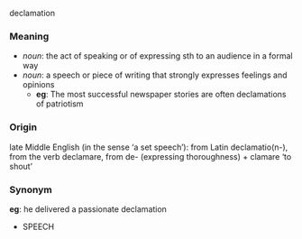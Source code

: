 declamation
### Meaning
+ _noun_: the act of speaking or of expressing sth to an audience in a formal way
+ _noun_: a speech or piece of writing that strongly expresses feelings and opinions
	+ __eg__: The most successful newspaper stories are often declamations of patriotism

### Origin

late Middle English (in the sense ‘a set speech’): from Latin declamatio(n-), from the verb declamare, from de- (expressing thoroughness) + clamare ‘to shout’

### Synonym

__eg__: he delivered a passionate declamation

+ SPEECH


